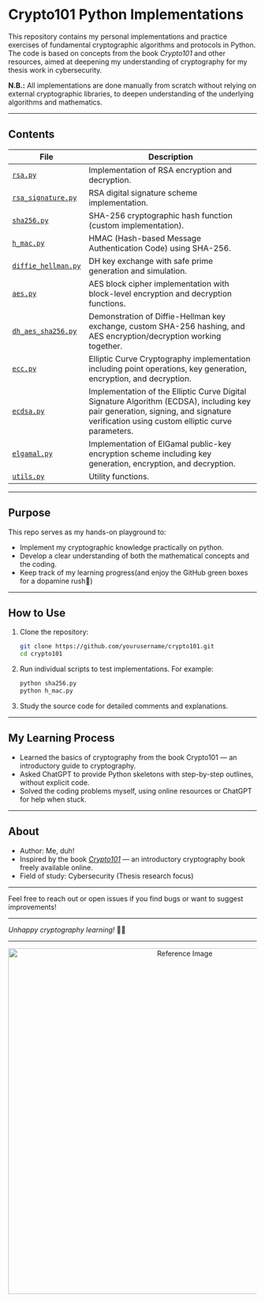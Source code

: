 # Crypto101 Python Implementations

This repository contains my personal implementations and practice exercises of fundamental cryptographic algorithms and protocols in Python. The code is based on concepts from the book *Crypto101* and other resources, aimed at deepening my understanding of cryptography for my thesis work in cybersecurity.


**N.B.:** All implementations are done manually from scratch without relying on external cryptographic libraries, to deepen understanding of the underlying algorithms and mathematics.

---

## Contents

| File                     | Description                                          |
|--------------------------|------------------------------------------------------|
| [`rsa.py`](https://github.com/ayiman29/crypto101/blob/main/rsa.py)                 | Implementation of RSA encryption and decryption.    |
| [`rsa_signature.py`](https://github.com/ayiman29/crypto101/blob/main/rsa_signature.py)       | RSA digital signature scheme implementation.        |
| [`sha256.py`](https://github.com/ayiman29/crypto101/blob/main/sha256.py)              | SHA-256 cryptographic hash function (custom implementation). |
| [`h_mac.py`](https://github.com/ayiman29/crypto101/blob/main/h_mac.py)               | HMAC (Hash-based Message Authentication Code) using SHA-256. |
| [`diffie_hellman.py`](https://github.com/ayiman29/crypto101/blob/main/diffie_hellman.py)      | DH key exchange with safe prime generation and simulation. |
| [`aes.py`](https://github.com/ayiman29/crypto101/blob/main/aes.py)                 | AES block cipher implementation with block-level encryption and decryption functions. |
| [`dh_aes_sha256.py`](https://github.com/ayiman29/crypto101/blob/main/dh_aes_sha256.py)   | Demonstration of Diffie-Hellman key exchange, custom SHA-256 hashing, and AES encryption/decryption working together. |
| [`ecc.py`](https://github.com/ayiman29/crypto101/blob/main/ecc.py)                 | Elliptic Curve Cryptography implementation including point operations, key generation, encryption, and decryption. |
| [`ecdsa.py`](https://github.com/ayiman29/crypto101/blob/main/ecdsa.py) | Implementation of the Elliptic Curve Digital Signature Algorithm (ECDSA), including key pair generation, signing, and signature verification using custom elliptic curve parameters. |
| [`elgamal.py`](https://github.com/ayiman29/crypto101/blob/main/elgamal.py) | Implementation of ElGamal public-key encryption scheme including key generation, encryption, and decryption. |
| [`utils.py`](https://github.com/ayiman29/crypto101/blob/main/utils.py)               | Utility functions.                                    |


---

## Purpose

This repo serves as my hands-on playground to:

- Implement my cryptographic knowledge practically on python.
- Develop a clear understanding of both the mathematical concepts and the coding.
- Keep track of my learning progress(and enjoy the GitHub green boxes for a dopamine rush🤩)

---

## How to Use 

1. Clone the repository:

   ```bash
   git clone https://github.com/yourusername/crypto101.git
   cd crypto101
   ```

2. Run individual scripts to test implementations. For example:

   ```bash
   python sha256.py
   python h_mac.py
   ```

3. Study the source code for detailed comments and explanations.

---

## My Learning Process

* Learned the basics of cryptography from the book Crypto101 — an introductory guide to cryptography.
* Asked ChatGPT to provide Python skeletons with step-by-step outlines, without explicit code.
* Solved the coding problems myself, using online resources or ChatGPT for help when stuck.

---

## About

* Author: Me, duh! 
* Inspired by the book [*Crypto101*](https://crypto101.io/) — an introductory cryptography book freely available online.
* Field of study: Cybersecurity (Thesis research focus)

---

Feel free to reach out or open issues if you find bugs or want to suggest improvements!

---

*Unhappy cryptography learning!* 🔐🚀

---
<p align="center">
  <img src="https://drive.google.com/uc?export=view&id=18fPtry5wQwo76VxF7sAxDFefASLN5ozD" alt="Reference Image" width="700">
</p>
